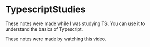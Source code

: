 # TypescriptStudies

These notes were made while I was studying TS.
You can use it to understand the basics of Typescript.

These notes were made by watching [this](https://www.youtube.com/watch?v=gp5H0Vw39yw&t=4655s) video.
